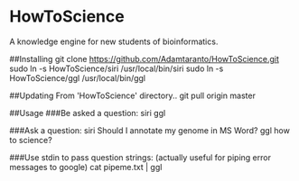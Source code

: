 # HowToScience
A knowledge engine for new students of bioinformatics.

##Installing
git clone https://github.com/Adamtaranto/HowToScience.git
sudo ln -s HowToScience/siri /usr/local/bin/siri
sudo ln -s HowToScience/ggl /usr/local/bin/ggl

##Updating
From 'HowToScience' directory..
git pull origin master

##Usage 
###Be asked a question:
siri
ggl

###Ask a question:
siri Should I annotate my genome in MS Word?
ggl how to science?

###Use stdin to pass question strings:
(actually useful for piping error messages to google)
cat pipeme.txt | ggl

